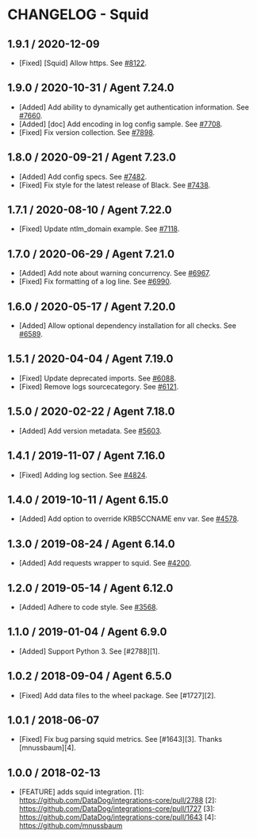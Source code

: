 # CHANGELOG - Squid

## 1.9.1 / 2020-12-09

* [Fixed] [Squid] Allow https. See [#8122](https://github.com/DataDog/integrations-core/pull/8122).

## 1.9.0 / 2020-10-31 / Agent 7.24.0

* [Added] Add ability to dynamically get authentication information. See [#7660](https://github.com/DataDog/integrations-core/pull/7660).
* [Added] [doc] Add encoding in log config sample. See [#7708](https://github.com/DataDog/integrations-core/pull/7708).
* [Fixed] Fix version collection. See [#7898](https://github.com/DataDog/integrations-core/pull/7898).

## 1.8.0 / 2020-09-21 / Agent 7.23.0

* [Added] Add config specs. See [#7482](https://github.com/DataDog/integrations-core/pull/7482).
* [Fixed] Fix style for the latest release of Black. See [#7438](https://github.com/DataDog/integrations-core/pull/7438).

## 1.7.1 / 2020-08-10 / Agent 7.22.0

* [Fixed] Update ntlm_domain example. See [#7118](https://github.com/DataDog/integrations-core/pull/7118).

## 1.7.0 / 2020-06-29 / Agent 7.21.0

* [Added] Add note about warning concurrency. See [#6967](https://github.com/DataDog/integrations-core/pull/6967).
* [Fixed] Fix formatting of a log line. See [#6990](https://github.com/DataDog/integrations-core/pull/6990).

## 1.6.0 / 2020-05-17 / Agent 7.20.0

* [Added] Allow optional dependency installation for all checks. See [#6589](https://github.com/DataDog/integrations-core/pull/6589).

## 1.5.1 / 2020-04-04 / Agent 7.19.0

* [Fixed] Update deprecated imports. See [#6088](https://github.com/DataDog/integrations-core/pull/6088).
* [Fixed] Remove logs sourcecategory. See [#6121](https://github.com/DataDog/integrations-core/pull/6121).

## 1.5.0 / 2020-02-22 / Agent 7.18.0

* [Added] Add version metadata. See [#5603](https://github.com/DataDog/integrations-core/pull/5603).

## 1.4.1 / 2019-11-07 / Agent 7.16.0

* [Fixed] Adding log section. See [#4824](https://github.com/DataDog/integrations-core/pull/4824).

## 1.4.0 / 2019-10-11 / Agent 6.15.0

* [Added] Add option to override KRB5CCNAME env var. See [#4578](https://github.com/DataDog/integrations-core/pull/4578).

## 1.3.0 / 2019-08-24 / Agent 6.14.0

* [Added] Add requests wrapper to squid. See [#4200](https://github.com/DataDog/integrations-core/pull/4200).

## 1.2.0 / 2019-05-14 / Agent 6.12.0

* [Added] Adhere to code style. See [#3568](https://github.com/DataDog/integrations-core/pull/3568).

## 1.1.0 / 2019-01-04 / Agent 6.9.0

* [Added] Support Python 3. See [#2788][1].

## 1.0.2 / 2018-09-04 / Agent 6.5.0

* [Fixed] Add data files to the wheel package. See [#1727][2].

## 1.0.1 / 2018-06-07

* [Fixed] Fix bug parsing squid metrics. See [#1643][3]. Thanks [mnussbaum][4].

## 1.0.0 / 2018-02-13

* [FEATURE] adds squid integration.
[1]: https://github.com/DataDog/integrations-core/pull/2788
[2]: https://github.com/DataDog/integrations-core/pull/1727
[3]: https://github.com/DataDog/integrations-core/pull/1643
[4]: https://github.com/mnussbaum
